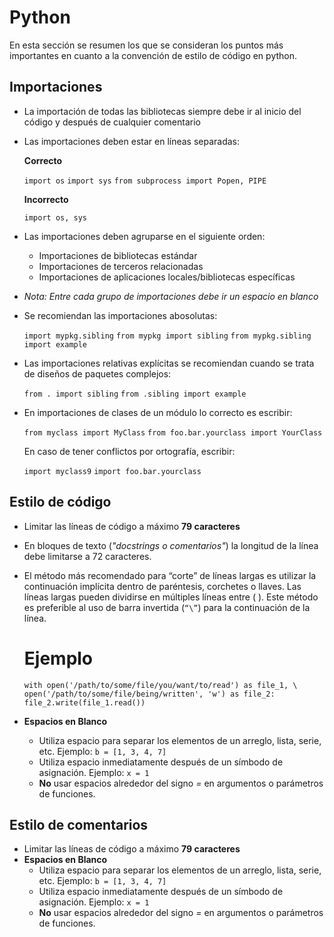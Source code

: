 # Python
En esta sección se resumen los que se consideran los puntos más importantes en cuanto a la convención de estilo de código en python.

## Importaciones
- La importación de todas las bibliotecas siempre debe ir al inicio del código y después de cualquier comentario
- Las importaciones deben estar en líneas separadas:
        
    **Correcto**

    `import os`
    `import sys`
    `from subprocess import Popen, PIPE`

    **Incorrecto**

    `import os, sys`

- Las importaciones deben agruparse en el siguiente orden:
    - Importaciones de bibliotecas estándar
    - Importaciones de terceros relacionadas
    - Importaciones de aplicaciones locales/bibliotecas específicas
* _Nota: Entre cada grupo de importaciones debe ir un espacio en blanco_
- Se recomiendan las importaciones abosolutas:

    `import mypkg.sibling`
    `from mypkg import sibling`
    `from mypkg.sibling import example`

- Las importaciones relativas explícitas se recomiendan cuando se trata de diseños de paquetes complejos:

    `from . import sibling`
    `from .sibling import example`

- En importaciones de clases de un módulo lo correcto es escribir:

    `from myclass import MyClass`
    `from foo.bar.yourclass import YourClass`

    En caso de tener conflictos por ortografía, escribir:
    
    `import myclass9`
    `import foo.bar.yourclass`


## Estilo de código
- Limitar las líneas de código a máximo **79 caracteres**
- En bloques de texto (*"docstrings o comentarios"*) la longitud de la línea debe limitarse a 72 caracteres.
- El método más recomendado para “corte” de líneas largas es utilizar la continuación implícita dentro de paréntesis, corchetes o llaves. Las líneas largas pueden dividirse en múltiples líneas entre ( ). Este método es preferible al uso de  barra invertida (`“\”`) para la continuación de la línea.
    # Ejemplo
    `with open('/path/to/some/file/you/want/to/read') as file_1, \
     open('/path/to/some/file/being/written', 'w') as file_2:
    file_2.write(file_1.read())`

- **Espacios en Blanco**
    - Utiliza espacio para separar los elementos de un arreglo, lista, serie,  etc. Ejemplo:
        ```b = [1, 3, 4, 7]```
    - Utiliza espacio inmediatamente después de un símbodo de asignación. Ejemplo:
        ```x = 1```
    - **No** usar espacios alrededor del signo *=* en argumentos o parámetros de funciones.

## Estilo de comentarios
- Limitar las líneas de código a máximo **79 caracteres**
- **Espacios en Blanco**
    - Utiliza espacio para separar los elementos de un arreglo, lista, serie,  etc. Ejemplo:
        ```b = [1, 3, 4, 7]```
    - Utiliza espacio inmediatamente después de un símbodo de asignación. Ejemplo:
        ```x = 1```
    - **No** usar espacios alrededor del signo *=* en argumentos o parámetros de funciones.
